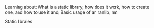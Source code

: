 Learning about:
What is a static library, how does it work, how to create one, and how to use it and;
Basic usage of ar, ranlib, nm

Static libraies
